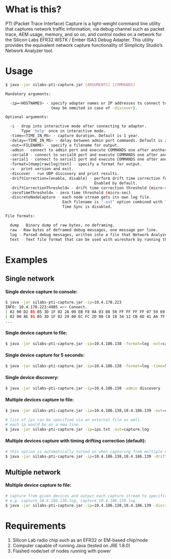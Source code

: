 # What is this?
PTI (Packet Trace Interface) Capture is a light-weight command line utility that captures network traffic information, via debug channel such as packet trace, AEM usage, memory, and so on, and control nodes on a network for the Silicon Labs EFR32 WSTK / Ember ISA3 Debug Adapter. This utility provides the equivalent network capture functionality of Simplicity Studio’s Network Analyzer tool.

# Usage

```bash
$ java -jar silabs-pti-capture.jar [ARGUMENTS] [COMMANDS]

Mandatory arguments:

  -ip=<HOSTNAMES> - specify adapter names or IP addresses to connect to
                    (may be ommited in case of -discover).

Optional arguments:

  -i - drop into interactive mode after connecting to adapter.
       Type 'help' once in interactive mode.
  -time=<TIME_IN_MS> - capture duration. Default is 1 year.
  -delay=<TIME_IN_MS> - delay between admin port commands. Default is 2 seconds.
  -out=<FILENAME> - specify a filename for output.
  -admin - connect to admin port and execute COMMANDS one after another
  -serial0 - connect to serial0 port and execute COMMANDS one after another
  -serial1 - connect to serial1 port and execute COMMANDS one after another
  -format=[dump|raw|log|text] - specify a format for output.
  -v - print version and exit.
  -discover - run UDP discovery and print results.
  -driftCorrection=[enable, disable] - perform drift time correction for incoming packets.
                                       Enabled by default.
  -driftCorrectionThreshold= - drift time correction threshold (micro-sec).
  -zeroTimeThreshold= - zero time threshold (micro-sec).
  -discreteNodeCapture - each node stream gets its own log file.
                         Each filename is "-out" option combined with "_$ip" suffix.
                         Time Sync is disabled.

File formats:

  dump - Binary dump of raw bytes, no deframing.
  raw - Raw bytes of deframed debug messages, one message per line.
  log - Parsed debug messages, written into a file that Network Analyzer can import.
  text - Text file format that can be used with wireshark by running through 'text2pcap -q -t %H:%M:%S. <FILENAME>'
```
# Examples
## Single network
#### Single device capture to console:
```bash
$ java -jar silabs-pti-capture.jar -ip=10.4.178.223
INFO: 10.4.178.223:4905 =>> Connect.
[ 02 00 D2 85 B5 3D 1F 02 2A 00 EB F8 0A 03 08 50 FF FF FF FF 07 59 69 F9 AE 02 00 48 ]
[ 02 00 AE 91 B5 3D 1F 02 29 00 EC FC 2D 00 C0 18 34 12 CB 6D 41 A6 7F E4 7D 82 FF 0F 00 ]
...
```

#### Single device capture to file:
```bash
$ java -jar silabs-pti-capture.jar -ip=10.4.186.138 -format=log -out=capture.log
```

#### Single device capture for 5 seconds:
```bash
$ java -jar silabs-pti-capture.jar -ip=10.4.186.138 -format=log -time=5000 -out=capture.log
```

#### Single device discovery:
```bash
$ java -jar silabs-pti-capture.jar -ip=10.4.186.138 -admin discovery
```

#### Multiple devices capture to file:
```bash
$ java -jar silabs-pti-capture.jar -ip=10.4.186.138,10.4.186.139 -out=capture.log

# list of ips can be specified via an external file as well.
# each ip would be on a new line.
$ java -jar silabs-pti-capture.jar -ip=ips.txt -out=capture.log
```

#### Multiple devices capture with timing drifting correction (default):
```bash
# this option is automatically turned on when capturing from multiple nodes
$ java -jar silabs-pti-capture.jar -ip=10.4.186.138,10.4.186.139 -driftCorrection=true
```

## Multiple network
#### Multiple device capture to file:
```bash
# capture from given devices and output each capture stream to specific files.
# e.g. capture_10.4.186.138.log, capture_10.4.186.139.log.
$ java -jar silabs-pti-capture.jar -ip=10.4.186.138,10.4.186.139 -discreteNodeCapture -out=capture.log
```

# Requirements
1. Silicon Lab radio chip such as an EFR32 or EM-based chip/node
1. Computer capable of running Java (tested on JRE 1.8.0)
1. Flashed node/set of nodes running with power
